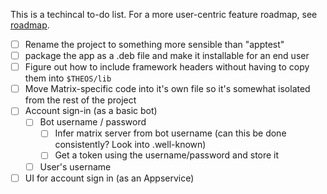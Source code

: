 This is a techincal to-do list. For a more user-centric feature roadmap, see [roadmap](roadmap).

* [ ] Rename the project to something more sensible than "apptest"
* [ ] package the app as a .deb file and make it installable for an end user
* [ ] Figure out how to include framework headers without having to copy them into `$THEOS/lib`
* [ ] Move Matrix-specific code into it's own file so it's somewhat isolated from the rest of the project
* [ ] Account sign-in (as a basic bot)
  * [ ] Bot username / password
    * [ ] Infer matrix server from bot username (can this be done consistently? Look into .well-known)
    * [ ] Get a token using the username/password and store it
  * [ ] User's username
* [ ] UI for account sign in (as an Appservice)
